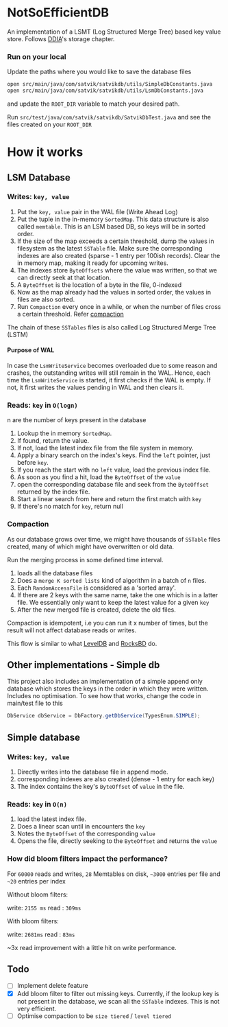 # NotSoEfficientDB
An implementation of a LSMT (Log Structured Merge Tree) based key value store.
Follows [DDIA][1]'s storage chapter.

### Run on your local
Update the paths where you would like to save the database files
```bash
open src/main/java/com/satvik/satvikdb/utils/SimpleDbConstants.java
open src/main/java/com/satvik/satvikdb/utils/LsmDbConstants.java
```
and update the `ROOT_DIR` variable to match your desired path.

Run `src/test/java/com/satvik/satvikdb/SatvikDbTest.java` and see the files created on your `ROOT_DIR`


# How it works

## LSM Database

### Writes: `key, value`
1. Put the `key, value` pair in the WAL file (Write Ahead Log)
2. Put the tuple in the in-memory `SortedMap`. This data structure is also called `memtable`. This is an LSM based DB, so keys will be in sorted order. 
3. If the size of the map exceeds a certain threshold, dump the values in filesystem as the latest `SSTable` file. Make sure the corresponding indexes are also created (sparse - 1 entry per 100ish records). Clear the in memory map, making it ready for upcoming writes.
4. The indexes store `ByteOffsets` where the value was written, so that we can directly seek at that location.
5. A `ByteOffset` is the location of a byte in the file, 0-indexed 
6. Now as the map already had the values in sorted order, the values in files are also sorted.
7. Run `Compaction` every once in a while, or when the number of files cross a certain threshold. Refer [compaction](#compaction)

The chain of these `SSTables` files is also called Log Structured Merge Tree (LSTM) 

#### Purpose of WAL 
In case the `LsmWriteService` becomes overloaded due to some reason and crashes, 
the outstanding writes will still remain in the WAL. Hence,
each time the `LsmWriteService` is started, it first checks if the WAL is empty.
If not, it first writes the values pending in WAL and then clears it.


### Reads: `key` in `O(logn)`
n are the number of keys present in the database
1. Lookup the in memory `SortedMap`. 
2. If found, return the value.
3. If not, load the latest index file from the file system in memory.
4. Apply a binary search on the index's keys. Find the `left` pointer, just before `key`.
5. If you reach the start with no `left` value, load the previous index file.
6. As soon as you find a hit, load the `ByteOffset` of the `value` 
7. open the corresponding database file and seek from the `ByteOffset` returned by the index file.
8. Start a linear search from here and return the first match with `key`
9. If there's no match for `key`, return null

### Compaction

As our database grows over time, we might have thousands of `SSTable` files created, many of which might have overwritten or old data.

Run the merging process in some defined time interval.
1. loads all the database files
2. Does a `merge K sorted lists` kind of algorithm in a batch of `n` files.
3. Each `RandomAccessFile` is considered as a 'sorted array'.
4. If there are 2 keys with the same name, take the one which is in a latter file. We essentially only want to keep the latest value for a given `key`
5. After the new merged file is created, delete the old files.

Compaction is idempotent, i.e you can run it x number of times, but the result will not affect database reads or writes.

This flow is similar to what [LevelDB](https://github.com/google/leveldb) and [RocksBD](https://github.com/facebook/rocksdb) do.

## Other implementations - Simple db
This project also includes an implementation of a simple append only database which stores the keys in the order in which they were written. Includes no optimisation.
To see how that works, change the code in main/test file to this
```java
DbService dbService = DbFactory.getDbService(TypesEnum.SIMPLE);
```
## Simple database
### Writes: `key, value`
1. Directly writes into the database file in append mode.
2. corresponding indexes are also created (dense - 1 entry for each key)
3. The index contains the key's `ByteOffset` of `value` in the file.


### Reads: `key` in `O(n)`
1. load the latest index file.
2. Does a linear scan until in encounters the `key`
3. Notes the `ByteOffset` of the corresponding `value`
4. Opens the file, directly seeking to the `ByteOffset` and returns the `value`

### How did bloom filters impact the performance?

For `60000` reads and writes, `28` Memtables on disk, 
`~3000` entries per file and `~20` entries per index

Without bloom filters:

write: `2155 ms`
read : `309ms`

With bloom filters:

write: `2681ms`
read : `83ms`

~3x read improvement with a little hit on write performance.

## Todo
- [ ] Implement delete feature
- [x] Add bloom filter to filter out missing keys. Currently, if the lookup key is not present in the database, we scan all the `SSTable` indexes. This is not very efficient.
- [ ] Optimise compaction to be `size tiered` / `level tiered`

[1]: https://dataintensive.net/